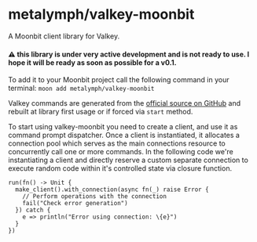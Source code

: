 # metalymph/valkey-moonbit

A Moonbit client library for Valkey.

#### ⚠️ this library is under very active development and is not ready to use. I hope it will be ready as soon as possible for a v0.1.

To add it to your Moonbit project call the following command in your terminal:
`moon add metalymph/valkey-moonbit`

Valkey commands are generated from the [official source on GitHub](https://github.com/valkey-io/valkey/tree/unstable/src/commands) and rebuilt at library first usage or if forced via `start` method.

To start using valkey-moonbit you need to create a client, and use it as command prompt dispatcher. 
Once a client is instantiated, it allocates a connection pool which serves as the main connections resource to concurrently call one or more commands.
In the following code we're instantiating a client and directly reserve a custom separate connection to execute random code within it's controlled state via closure function.
```moon
run(fn() -> Unit {
  make_client().with_connection(async fn(_) raise Error {
    // Perform operations with the connection
    fail("Check error generation")
  }) catch {
    e => println("Error using connection: \{e}")
  }
})
```